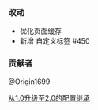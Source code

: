 ### 改动

- 优化页面缓存
- 新增 自定义标签 #450

### 贡献者

@Origin1699

[从1.0升级至2.0的配置继承](https://github.com/wushuo894/ani-rss/discussions/427)
